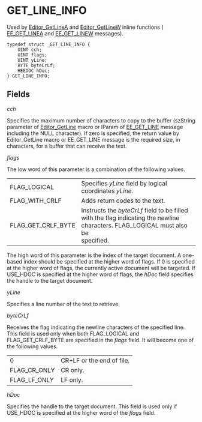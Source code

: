 # GET\_LINE\_INFO

Used by [Editor\_GetLineA](../macro/editor_getlinea)
and [Editor\_GetLineW](../macro/editor_getlinew)
inline functions ( [EE\_GET\_LINEA](../message/ee_get_linea) and
[EE\_GET\_LINEW](../message/ee_get_linew) messages).

```
typedef struct _GET_LINE_INFO {
	UINT cch;
	UINT flags;
	UINT yLine;
	BYTE byteCrLf;
	HEEDOC hDoc;
} GET_LINE_INFO;
```

## Fields

_cch_

Specifies the maximum number of characters to copy to the buffer (szString
parameter of [Editor\_GetLine](../macro/editor_getlinea)
macro or lParam of [EE\_GET\_LINE](../message/ee_get_linea) message including the NULL character). If zero is specified,
the return value by Editor\_GetLine macro or EE\_GET\_LINE message is the
required size, in characters, for a buffer that can receive the text.

_flags_

The low word of this parameter is a combination of the following values.

|     |     |
| --- | --- |
| FLAG\_LOGICAL | Specifies _yLine_ field by logical coordinates _yLine_. |
| FLAG\_WITH\_CRLF | Adds return codes to the text. |
| FLAG\_GET\_CRLF\_BYTE | Instructs the _byteCrLf_ field to be filled with the flag indicating the newline characters. FLAG\_LOGICAL must also be <br> specified. |

The high word of this parameter is the index of the target document. A one-based index should be specified at the higher word of flags. If 0 is specified at the higher word of flags, the currently active document will
be targeted. If USE\_HDOC is specified at the higher word of flags, the _hDoc_ field specifies the handle to the target document.

_yLine_

Specifies a line number of the text to retrieve.

_byteCrLf_

Receives the flag indicating the newline characters of the specified line. This field is used only when both FLAG\_LOGICAL and FLAG\_GET\_CRLF\_BYTE are specified in the _flags_ field. It will become one of the following values.

|     |     |
| --- | --- |
| 0 | CR+LF or the end of file. |
| FLAG\_CR\_ONLY | CR only. |
| FLAG\_LF\_ONLY | LF only. |

_hDoc_

Specifies the handle to the target document. This field is used only if USE\_HDOC is specified at the higher word of the _flags_ field.
